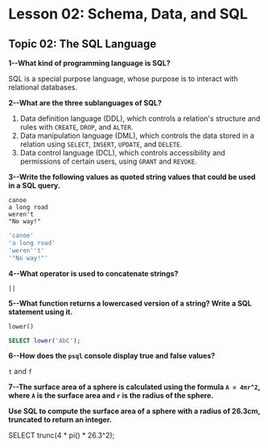 # Lesson 02: Schema, Data, and SQL

## Topic 02: The SQL Language

**1--What kind of programming language is SQL?**

SQL is a special purpose language, whose purpose is to interact with relational databases.

**2--What are the three sublanguages of SQL?**

1. Data definition language (DDL), which controls a relation's structure and rules with `CREATE`, `DROP`, and `ALTER`.
2. Data manipulation language (DML), which controls the data stored in a relation using `SELECT`, `INSERT`, `UPDATE`, and `DELETE`.
3. Data control language (DCL), which controls accessibility and permissions of certain users, using `GRANT` and `REVOKE`.

**3--Write the following values as quoted string values that could be used in a SQL query.**
```
canoe
a long road
weren't
"No way!"
```
```sql
'canoe'
'a long road'
'weren''t'
'"No way!"'
```
**4--What operator is used to concatenate strings?**

`||`

**5--What function returns a lowercased version of a string? Write a SQL statement using it.**

`lower()`

```sql
SELECT lower('AbC');
```

**6--How does the `psql` console display true and false values?**

`t` and `f`

**7--The surface area of a sphere is calculated using the formula `A = 4πr^2`, where `A` is the surface area and `r` is the radius of the sphere.**

**Use SQL to compute the surface area of a sphere with a radius of 26.3cm, truncated to return an integer.**

SELECT trunc(4 * pi() * 26.3^2);
